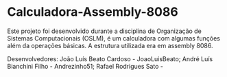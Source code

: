# Calculadora-Assembly-8086

Este projeto foi desenvolvido durante a disciplina de Organização de Sistemas Computacionais (OSLM), é um calculadora com algumas funções além da operações básicas. A estrutura utilizada era em assembly 8086.

Desenvolvedores: 
João Luís Beato Cardoso  - JoaoLuisBeato;
André Luís Bianchini Filho - Andrezinho51;
Rafael Rodrigues Sato -  
